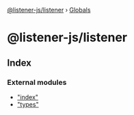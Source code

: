 [@listener-js/listener](README.md) › [Globals](globals.md)

# @listener-js/listener

## Index

### External modules

* ["index"](modules/_index_.md)
* ["types"](modules/_types_.md)
